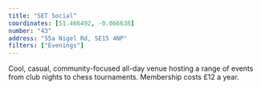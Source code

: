 ```yaml
---
title: "SET Social"
coordinates: [51.466492, -0.066638]
number: "43"
address: "55a Nigel Rd, SE15 4NP"
filters: ["Evenings"]
---
```


Cool, casual, community-focused all-day venue hosting a range of events from club nights to chess tournaments. Membership costs £12 a year.
